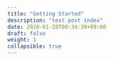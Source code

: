 ```yaml
---
title: "Getting Started"
description: "test post index"
date: 2020-01-28T00:34:39+09:00
draft: false
weight: 1
collapsible: true
---
```


